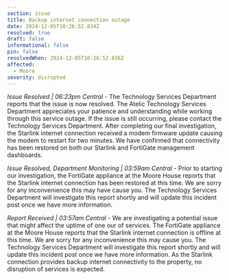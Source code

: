 ```yaml
---
section: issue
title: Backup internet connection outage
date: 2024-12-05T10:26:52.834Z
resolved: true
draft: false
informational: false
pin: false
resolvedWhen: 2024-12-05T10:28:52.836Z
affected:
  - Moore
severity: disrupted
---
```

*Issue Resolved | 06:23pm Central* - The Technology Services Department reports that the issue is now resolved. The Atelic Technology Services Department appreciates your patience and understanding while working through this service outage. If the issue is still occurring, please contact the Technology Services Department. After completing our final investigation, the Starlink internet connection received a modem firmware update causing the modem to restart for two minutes. We have confirmed that connectivity has been restored on both our Starlink and FortiGate management dashboards.

*Issue Resolved, Department Monitoring | 03:59am Central* - Prior to starting our investigation, the FortiGate appliance at the Moore House reports that the Starlink internet connection has been restored at this time. We are sorry for any inconvenience this may have cause you. The Technology Services Department will investigate this report shortly and will update this incident post once we have more information.

*Report Received | 03:57am Central* - We are investigating a potential issue that might affect the uptime of one our of services. The FortiGate appliance at the Moore House reports that the Starlink internet connection is offline at this time. We are sorry for any inconvenience this may cause you. The Technology Services Department will investigate this report shortly and will update this incident post once we have more information. As the Starlink connection provides backup internet connectivity to the property, no disruption of services is expected.